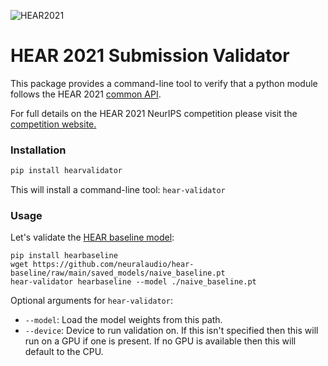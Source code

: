 ![HEAR2021](https://neuralaudio.ai/assets/img/hear-header-sponsor.jpg)
# HEAR 2021 Submission Validator

This package provides a command-line tool to verify that a python module follows the
HEAR 2021 [common API](https://neuralaudio.ai/hear2021-holistic-evaluation-of-audio-representations.html#common-api).

For full details on the HEAR 2021 NeurIPS competition please visit the
[competition website.](https://neuralaudio.ai/hear2021-holistic-evaluation-of-audio-representations.html)

### Installation
```python
pip install hearvalidator
```
This will install a command-line tool: `hear-validator`

### Usage
Let's validate the [HEAR baseline model](https://github.com/neuralaudio/hear-baseline):
```
pip install hearbaseline
wget https://github.com/neuralaudio/hear-baseline/raw/main/saved_models/naive_baseline.pt
hear-validator hearbaseline --model ./naive_baseline.pt
```

Optional arguments for `hear-validator`:

 * `--model`: Load the model weights from this path.
 * `--device`: Device to run validation on. If this isn't specified then this
 will run on a GPU if one is present. If no GPU is available then this will
 default to the CPU.
